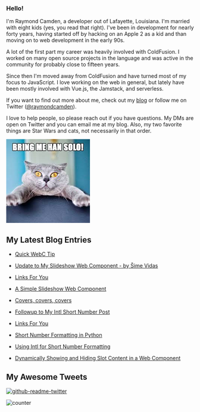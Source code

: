 ### Hello!

I'm Raymond Camden, a developer out of Lafayette, Louisiana. I'm married with eight kids (yes, you read that right). I've been in development for nearly forty years, having started off by hacking on an Apple 2 as a kid and than moving on to web development in the early 90s.

A lot of the first part my career was heavily involved with ColdFusion. I worked on many open source projects in the language and was active in the community for probably close to fifteen years. 

Since then I'm moved away from ColdFusion and have turned most of my focus to JavaScript. I love working on the web in general, but lately have been mostly involved with Vue.js, the Jamstack, and serverless. 

If you want to find out more about me, check out my [blog](https://www.raymondcamden.com) or follow me on Twitter ([@raymondcamden](https://twitter.com/raymondcamden)). 

I love to help people, so please reach out if you have questions. My DMs are open on Twitter and you can email me at my blog. Also, my two favorite things are Star Wars and cats, not necessarily in that order.

![Star Wars cat](https://raw.githubusercontent.com/cfjedimaster/cfjedimaster/master/cat.jpg)

<!-- RSS -->
## My Latest Blog Entries

* [Quick WebC Tip](https://www.raymondcamden.com/2023/01/27/quick-webc-tip)

* [Update to My Slideshow Web Component - by Šime Vidas](https://www.raymondcamden.com/2023/01/24/update-to-my-slideshow-web-component-by-sime-vidas)

* [Links For You](https://www.raymondcamden.com/2023/01/22/links-for-you)

* [A Simple Slideshow Web Component](https://www.raymondcamden.com/2023/01/20/a-simple-slideshow-web-component)

* [Covers, covers, covers](https://www.raymondcamden.com/2023/01/18/covers-covers-covers)

* [Followup to My Intl Short Number Post](https://www.raymondcamden.com/2023/01/10/followup-to-my-intl-short-number-post)

* [Links For You](https://www.raymondcamden.com/2023/01/08/links-for-you)

* [Short Number Formatting in Python](https://www.raymondcamden.com/2023/01/05/short-number-formatting-in-python)

* [Using Intl for Short Number Formatting](https://www.raymondcamden.com/2023/01/04/using-intl-for-short-number-formatting)

* [Dynamically Showing and Hiding Slot Content in a Web Component](https://www.raymondcamden.com/2023/01/02/dynamically-showing-and-hiding-slot-content-in-a-web-component)

<!-- ENDRSS -->

## My Awesome Tweets 

[![github-readme-twitter](https://github-readme-twitter.gazf.vercel.app/api?id=raymondcamden&layout=wide)](https://github.com/gazf/github-readme-twitter)

![counter](https://enzy20r2pibx5pb.m.pipedream.net)
